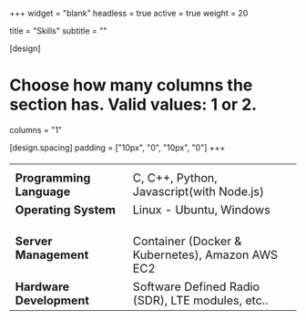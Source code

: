 +++
widget = "blank"
headless = true
active = true
weight = 20

title = "Skills"
subtitle = ""

[design]
  # Choose how many columns the section has. Valid values: 1 or 2.
  columns = "1"

[design.spacing]
  padding = ["10px", "0", "10px", "0"]
+++
<style>
td, th {
  border: none!important;
  vertical-align: top;
}

.skills {
  font-size: 20px;
}

@media only screen and (max-width: 768px) {
  .skills {
    font-size: 16px;
  } 
}
</style>

<!-- <div style="margin-left: 10%; margin-right: 10%;"> -->

<table class="skills">
         <tr>
            <th></th>
            <th></th>
         </tr>
         <tr>
            <td><b>Programming Language </b> &nbsp; &nbsp; &nbsp; &nbsp;</td>
            <td>C, C++, Python, Javascript(with Node.js)</td>
         </tr>
         <tr>
            <td><b>Operating System</b> &nbsp; &nbsp; &nbsp; &nbsp;</td>
            <td>Linux - Ubuntu, Windows</td>
         </tr>
         <tr>
            <td><b>Server Management</b> &nbsp; &nbsp; &nbsp; &nbsp;</td>
            <td>Container (Docker & Kubernetes), Amazon AWS EC2</td>
         </tr>
         <tr>
            <td><b>Hardware Development</b> &nbsp; &nbsp; &nbsp; &nbsp;</td>
            <td>Software Defined Radio (SDR), LTE modules, etc..</td>
         </tr>
      </table>

<!-- |                      |               | 
| :------------------- | :------------ | 
| **Jul. 2022** &nbsp; &nbsp; &nbsp; &nbsp; | :trophy: Won the Students with Outstanding Questions Award of KAIST | 
| **Feb. 2022** &nbsp; &nbsp; &nbsp; &nbsp; | :four_leaf_clover: Joined Networking & Mobile Systems Lab as a Master's Student | 
| **Feb. 2022** &nbsp; &nbsp; &nbsp; &nbsp; | :mortar_board: Graduated from KAIST with honors |  -->

<!-- </div> -->